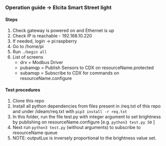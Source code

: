 ### Operation guide -> Elcita Smart Street light


#### Steps

1. Check gateway is powered on and Ethernet is up
2. Check IP is reachable - 192.168.10.220
3. If needed, login -> pi:raspberry
4. Go to /home/pi
5. Run `./begin all`
6. List of screens
	- drv 		=	Modbus Driver
	- pubamqp	=	Publish Sensors to CDX on resourceName.protected
	- subamqp	=	Subscribe to CDX for commands on resourceName.configure

#### Test procedures
1. Clone this repo
0. Install all python dependencies from files present in /req.txt of this repo and under /ideam/req.txt with `pip3 install -r req.txt`
2. In this folder, run the file test.py with integer argument to set brightness by publishing on resourceName.configure [e.g. `python3 test.py 50` ]
3. Next run `python3 test.py` (without arguments) to subscribe to resourceName queue
4. NOTE: outputLux is inversely proportional to the brightness value set.

